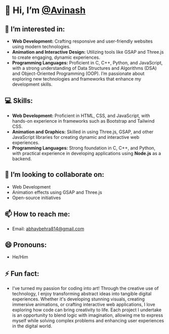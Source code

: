 # 👋 Hi, I’m [@Avinash](https://github.com/avinash-8-tech)

## 👀 I’m interested in:
- **Web Development:** Crafting responsive and user-friendly websites using modern technologies.
- **Animation and Interactive Design:** Utilizing tools like GSAP and Three.js to create engaging, dynamic experiences.
- **Programming Languages:** Proficient in C, C++, Python, and JavaScript, with a strong understanding of Data Structures and Algorithms (DSA) and Object-Oriented Programming (OOP). I’m passionate about exploring new technologies and frameworks that enhance my development skills.

## 💻 Skills:
- **Web Development:** Proficient in HTML, CSS, and JavaScript, with hands-on experience in frameworks such as Bootstrap and Tailwind CSS.
- **Animation and Graphics:** Skilled in using Three.js, GSAP, and other JavaScript libraries for creating dynamic and interactive web experiences.
- **Programming Languages:** Strong foundation in C, C++, and Python, with practical experience in developing applications using **Node.js** as a backend.

## 💞️ I’m looking to collaborate on:
- Web Development
- Animation effects using GSAP and Three.js
- Open-source initiatives

## 📫 How to reach me:
- Email: abhaybehra814@gmail.com

## 😄 Pronouns:
- He/Him

## ⚡ Fun fact:
- I’ve turned my passion for coding into art! Through the creative use of technology, I enjoy transforming abstract ideas into tangible digital experiences. Whether it's developing stunning visuals, creating immersive animations, or crafting interactive web applications, I love exploring how code can bring creativity to life. Each project I undertake is an opportunity to blend logic with imagination, allowing me to express myself while solving complex problems and enhancing user experiences in the digital world.

<!---
avinash-8-tech/avinash-8-tech is a ✨ special ✨ repository because its `README.md` (this file) appears on your GitHub profile.
You can click the Preview link to take a look at your changes.
--->
